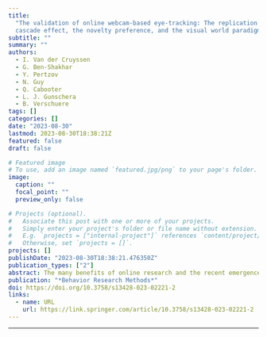 ```yaml
---
title:
  "The validation of online webcam-based eye-tracking: The replication of the
  cascade effect, the novelty preference, and the visual world paradigm"
subtitle: ""
summary: ""
authors:
  - I. Van der Cruyssen
  - G. Ben-Shakhar
  - Y. Pertzov
  - N. Guy
  - Q. Cabooter
  - L. J. Gunschera
  - B. Verschuere
tags: []
categories: []
date: "2023-08-30"
lastmod: 2023-08-30T18:38:21Z
featured: false
draft: false

# Featured image
# To use, add an image named `featured.jpg/png` to your page's folder.
image:
  caption: ""
  focal_point: ""
  preview_only: false

# Projects (optional).
#   Associate this post with one or more of your projects.
#   Simply enter your project's folder or file name without extension.
#   E.g. `projects = ["internal-project"]` references `content/project/deep-learning/index.md`.
#   Otherwise, set `projects = []`.
projects: []
publishDate: "2023-08-30T18:38:21.476350Z"
publication_types: ["2"]
abstract: The many benefits of online research and the recent emergence of open-source eye-tracking libraries have sparked an interest in transferring time-consuming and expensive eye-tracking studies from the lab to the web. In the current study, we validate online webcam-based eye-tracking by conceptually replicating three robust eye-tracking studies (the cascade effect, n = 134, the novelty preference, n = 45, and the visual world paradigm, n = 32) online using the participant’s webcam as eye-tracker with the WebGazer.js library. We successfully replicated all three effects, although the effect sizes of all three studies shrank by 20–27%. The visual world paradigm was conducted both online and in the lab, using the same participants and a standard laboratory eye-tracker. The results showed that replication per se could not fully account for the effect size shrinkage, but that the shrinkage was also due to the use of online webcam-based eye-tracking, which is noisier. In conclusion, we argue that eye-tracking studies with relatively large effects that do not require extremely high precision (e.g., studies with four or fewer large regions of interest) can be done online using the participant’s webcam. We also make recommendations for how the quality of online webcam-based eye-tracking could be improved.
publication: "*Behavior Research Methods*"
doi: https://doi.org/10.3758/s13428-023-02221-2
links:
  - name: URL
    url: https://link.springer.com/article/10.3758/s13428-023-02221-2
---
```


---
